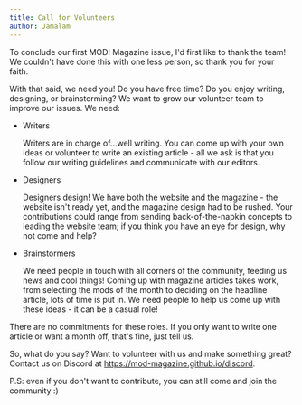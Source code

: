 ```yaml
---
title: Call for Volunteers
author: Jamalam
---
```


To conclude our first MOD! Magazine issue, I'd first like to thank the team! We
couldn't have done this with one less person, so thank you for your faith.

With that said, we need you! Do you have free time? Do you enjoy writing,
designing, or brainstorming? We want to grow our volunteer team to improve our
issues. We need:

- Writers

  Writers are in charge of...well writing. You can come up with your own ideas
  or volunteer to write an existing article - all we ask is that you follow our
  writing guidelines and communicate with our editors.

- Designers

  Designers design! We have both the website and the magazine - the website
  isn't ready yet, and the magazine design had to be rushed. Your contributions
  could range from sending back-of-the-napkin concepts to leading the website
  team; if you think you have an eye for design, why not come and help?

- Brainstormers

  We need people in touch with all corners of the community, feeding us news and
  cool things! Coming up with magazine articles takes work, from selecting the
  mods of the month to deciding on the headline article, lots of time is put in.
  We need people to help us come up with these ideas - it can be a casual role!

There are no commitments for these roles. If you only want to write one article
or want a month off, that's fine, just tell us.

So, what do you say? Want to volunteer with us and make something great? Contact
us on Discord at https://mod-magazine.github.io/discord.

P.S: even if you don't want to contribute, you can still come and join the
community :)
